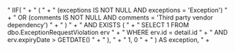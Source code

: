 "        IIF( " +
"            ( " +
"                (exceptions IS NOT NULL AND exceptions = 'Exception') " +
"                OR (comments IS NOT NULL AND comments = 'Third party vendor dependency') " +
"            ) " +
"            AND EXISTS ( " +
"                SELECT 1 FROM dbo.ExceptionRequestViolation erv " +
"                WHERE erv.id = detail.id " +
"                  AND erv.expiryDate > GETDATE() " +
"            ), " +
"            1, 0 " +
"        ) AS exception, " +

